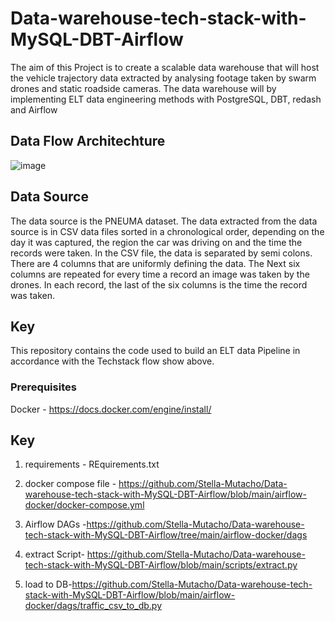 # Data-warehouse-tech-stack-with-MySQL-DBT-Airflow
The aim of this Project is to create a scalable data warehouse that will host the vehicle trajectory data extracted by analysing footage taken by swarm drones and static roadside cameras. The data warehouse will by implementing ELT data engineering methods with PostgreSQL, DBT, redash and Airflow 

## Data Flow Architechture
![image](https://user-images.githubusercontent.com/53911989/180662771-b93fc050-fb76-40ab-a5b9-814d34c16bac.png)
## Data Source
The data source is the PNEUMA dataset. The data extracted from the data source is in CSV data files sorted in a chronological order, depending on the day it was captured, the region the car was driving on and the time the records were taken. In the CSV file, the data is separated by semi colons. There are 4 columns that are uniformly defining the data. The Next six columns are repeated for every time a record an image was taken by the drones. In each record, the last of the six columns is the time the record was taken.

## Key
This repository contains the code used to build an ELT data Pipeline in accordance with the Techstack flow show above.

### Prerequisites

Docker - https://docs.docker.com/engine/install/ 

## Key

1. requirements - REquirements.txt

2. docker compose file - https://github.com/Stella-Mutacho/Data-warehouse-tech-stack-with-MySQL-DBT-Airflow/blob/main/airflow-docker/docker-compose.yml

3. Airflow DAGs -https://github.com/Stella-Mutacho/Data-warehouse-tech-stack-with-MySQL-DBT-Airflow/tree/main/airflow-docker/dags

4. extract Script- https://github.com/Stella-Mutacho/Data-warehouse-tech-stack-with-MySQL-DBT-Airflow/blob/main/scripts/extract.py

5. load to DB-https://github.com/Stella-Mutacho/Data-warehouse-tech-stack-with-MySQL-DBT-Airflow/blob/main/airflow-docker/dags/traffic_csv_to_db.py


